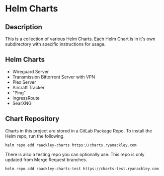 # Helm Charts

## Description
This is a collection of various Helm Charts.  Each Helm Chart is in it's own subdirectory with specific instructions for usage.

## Helm Charts
* Wireguard Server
* Transmission Bittorrent Server with VPN
* Plex Server
* Aircraft Tracker
* "Ping"
* IngressRoute
* SearXNG

## Chart Repository
Charts in this project are stored in a GitLab Package Repo.  To install the Helm repo, run the following.

```
helm repo add raackley-charts https://charts.ryanackley.com
```

There is also a testing repo you can optionally use.  This repo is only updated from Merge Request branches.

```
helm repo add raackley-charts-test https://charts-test.ryanackley.com
```
